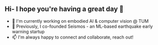 ## Hi- I hope you're having a great day 🌱

- 🦾  I'm currently working on embodied AI & computer vision @ TUM
- 🌋  Previously, I co-founded Seismos - an ML-based earthquake early warning startup
- 📫  I'm always happy to connect and collaborate, reach out!
